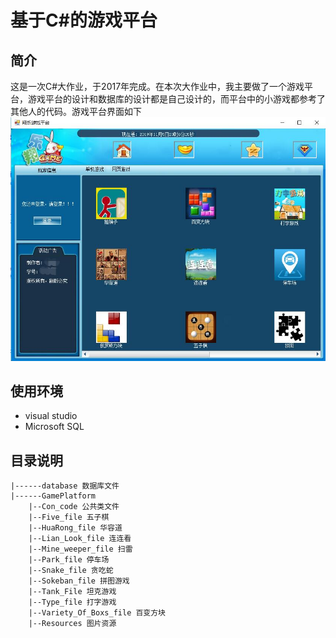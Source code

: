 # 基于C#的游戏平台
## 简介
这是一次C#大作业，于2017年完成。在本次大作业中，我主要做了一个游戏平台，游戏平台的设计和数据库的设计都是自己设计的，而平台中的小游戏都参考了其他人的代码。游戏平台界面如下
![游戏平台界面](https://github.com/spx1997/GamePlat/blob/master/demo1.jpg)

## 使用环境
- visual studio
- Microsoft SQL

<!-- ## 开始 -->
## 目录说明
    |------database 数据库文件
    |------GamePlatform  
        |--Con_code 公共类文件
        |--Five_file 五子棋
        |--HuaRong_file 华容道
        |--Lian_Look_file 连连看
        |--Mine_weeper_file 扫雷
        |--Park_file 停车场
        |--Snake_file 贪吃蛇
        |--Sokeban_file 拼图游戏
        |--Tank_File 坦克游戏
        |--Type_file 打字游戏
        |--Variety_Of_Boxs_file 百变方块
        |--Resources 图片资源
        
  
